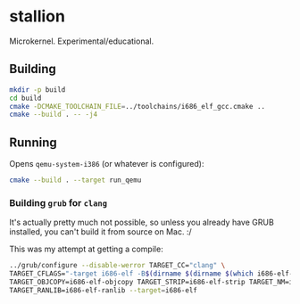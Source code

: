 # stallion
Microkernel. Experimental/educational.

## Building

```bash
mkdir -p build
cd build
cmake -DCMAKE_TOOLCHAIN_FILE=../toolchains/i686_elf_gcc.cmake ..
cmake --build . -- -j4
```

## Running
Opens `qemu-system-i386` (or whatever is configured):

```bash
cmake --build . --target run_qemu
```
### Building `grub` for `clang`
It's actually pretty much not possible, so unless you already have GRUB installed,
you can't build it from source on Mac. :/

This was my attempt at getting a compile:

```bash
../grub/configure --disable-werror TARGET_CC="clang" \
TARGET_CFLAGS="-target i686-elf -B$(dirname $(dirname $(which i686-elf-ar)))" \
TARGET_OBJCOPY=i686-elf-objcopy TARGET_STRIP=i686-elf-strip TARGET_NM=i686-elf-nm \
TARGET_RANLIB=i686-elf-ranlib --target=i686-elf 
```
